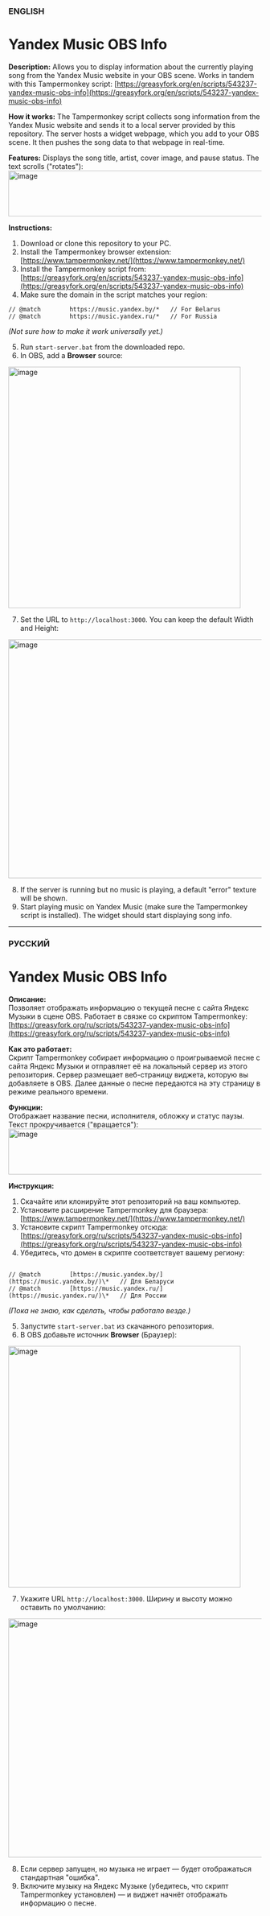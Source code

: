 ### ENGLISH

# Yandex Music OBS Info

**Description:**
Allows you to display information about the currently playing song from the Yandex Music website in your OBS scene. Works in tandem with this Tampermonkey script: [https://greasyfork.org/en/scripts/543237-yandex-music-obs-info](https://greasyfork.org/en/scripts/543237-yandex-music-obs-info)

**How it works:**
The Tampermonkey script collects song information from the Yandex Music website and sends it to a local server provided by this repository. The server hosts a widget webpage, which you add to your OBS scene. It then pushes the song data to that webpage in real-time.

**Features:**
Displays the song title, artist, cover image, and pause status. The text scrolls ("rotates"): <img width="584" height="91" alt="image" src="https://github.com/user-attachments/assets/ce86208d-13fe-4aa8-8eb3-751845257ecc" />

**Instructions:**

1. Download or clone this repository to your PC.
2. Install the Tampermonkey browser extension: [https://www.tampermonkey.net/](https://www.tampermonkey.net/)
3. Install the Tampermonkey script from: [https://greasyfork.org/en/scripts/543237-yandex-music-obs-info](https://greasyfork.org/en/scripts/543237-yandex-music-obs-info)
4. Make sure the domain in the script matches your region:

```  
// @match        https://music.yandex.by/*   // For Belarus
// @match        https://music.yandex.ru/*   // For Russia
```
*(Not sure how to make it work universally yet.)*

5. Run `start-server.bat` from the downloaded repo.
6. In OBS, add a **Browser** source:
<img width="462" height="480" alt="image" src="https://github.com/user-attachments/assets/313b6594-ad7a-4136-8c58-437993b3b8f5" />

7. Set the URL to `http://localhost:3000`. You can keep the default Width and Height:
<img width="705" height="475" alt="image" src="https://github.com/user-attachments/assets/e9f9b99a-bcea-4801-921f-28e005564c71" />

8. If the server is running but no music is playing, a default "error" texture will be shown.
9. Start playing music on Yandex Music (make sure the Tampermonkey script is installed). The widget should start displaying song info.

---

### РУССКИЙ

# Yandex Music OBS Info

**Описание:**  
Позволяет отображать информацию о текущей песне с сайта Яндекс Музыки в сцене OBS. Работает в связке со скриптом Tampermonkey: [https://greasyfork.org/ru/scripts/543237-yandex-music-obs-info](https://greasyfork.org/ru/scripts/543237-yandex-music-obs-info)

**Как это работает:**  
Скрипт Tampermonkey собирает информацию о проигрываемой песне с сайта Яндекс Музыки и отправляет её на локальный сервер из этого репозитория. Сервер размещает веб-страницу виджета, которую вы добавляете в OBS. Далее данные о песне передаются на эту страницу в режиме реального времени.

**Функции:**  
Отображает название песни, исполнителя, обложку и статус паузы. Текст прокручивается ("вращается"):
<img width="584" height="91" alt="image" src="https://github.com/user-attachments/assets/ce86208d-13fe-4aa8-8eb3-751845257ecc" />

**Инструкция:**
1. Скачайте или клонируйте этот репозиторий на ваш компьютер.
2. Установите расширение Tampermonkey для браузера: [https://www.tampermonkey.net/](https://www.tampermonkey.net/)
3. Установите скрипт Tampermonkey отсюда: [https://greasyfork.org/ru/scripts/543237-yandex-music-obs-info](https://greasyfork.org/ru/scripts/543237-yandex-music-obs-info)
4. Убедитесь, что домен в скрипте соответствует вашему региону:
```

// @match        [https://music.yandex.by/](https://music.yandex.by/)\*   // Для Беларуси
// @match        [https://music.yandex.ru/](https://music.yandex.ru/)\*   // Для России

```
*(Пока не знаю, как сделать, чтобы работало везде.)*

5. Запустите `start-server.bat` из скачанного репозитория.
6. В OBS добавьте источник **Browser** (Браузер):
<img width="462" height="480" alt="image" src="https://github.com/user-attachments/assets/313b6594-ad7a-4136-8c58-437993b3b8f5" />

7. Укажите URL `http://localhost:3000`. Ширину и высоту можно оставить по умолчанию:
<img width="705" height="475" alt="image" src="https://github.com/user-attachments/assets/e9f9b99a-bcea-4801-921f-28e005564c71" />

8. Если сервер запущен, но музыка не играет — будет отображаться стандартная "ошибка".
9. Включите музыку на Яндекс Музыке (убедитесь, что скрипт Tampermonkey установлен) — и виджет начнёт отображать информацию о песне.


